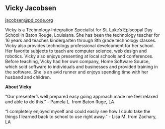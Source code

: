 ## Vicky Jacobsen

[jacobsen@pd.code.org](mailto:jacobsen@pd.code.org)

Vicky is a Technology Integration Specialist for St. Luke’s Episcopal Day School in Baton Rouge, Louisiana. She has been the technology teacher for 16 years and teaches kindergarten through 8th grade technology classes. Vicky also provides technology professional development for her school. Her favorite subjects to teach are computer science, web design and robotics. Vicky also enjoys presenting at local schools and conferences. Before teaching, Vicky had her own company, Home Software Source, which sold software to individuals and businesses and provided training in the software. She is an avid runner and enjoys spending time with her husband and children.

**About Vicky**

“Our presenter’s well prepared easy going approach made me feel relaxed and able to do this.” - Pamela L. from Baton Ruge, LA

“I completely enjoyed myself and could easily see how I could take the things I learned back to school to use right away.” - Lisa M. from Zachary, LA

